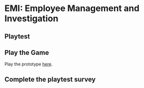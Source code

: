 # EMI: Employee Management and Investigation
## Playtest

## Play the Game

Play the prototype [here](../prototype/EMI_Oct30_2021.html).

## Complete the playtest survey
